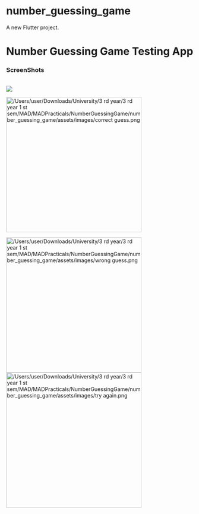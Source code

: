 # number_guessing_game

A new Flutter project.

<h1> Number Guessing Game Testing App</h1>
<h3>ScreenShots</h3><br>

<img src="/Users/user/Downloads/University/3 rd year/3 rd year 1 st sem/MAD/MADPracticals/NumberGuessingGame/number_guessing_game/assets/images/home page.png">

<img width="364" alt="/Users/user/Downloads/University/3 rd year/3 rd year 1 st sem/MAD/MADPracticals/NumberGuessingGame/number_guessing_game/assets/images/correct guess.png" src="correct guess.png"><br>

<img width="364" alt="/Users/user/Downloads/University/3 rd year/3 rd year 1 st sem/MAD/MADPracticals/NumberGuessingGame/number_guessing_game/assets/images/wrong guess.png" src="wrong guess.png">

<img width="364" alt="/Users/user/Downloads/University/3 rd year/3 rd year 1 st sem/MAD/MADPracticals/NumberGuessingGame/number_guessing_game/assets/images/try again.png" src="try again.png">


